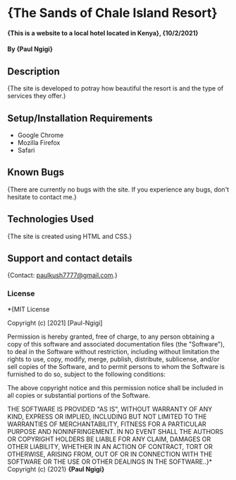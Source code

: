 # {The Sands of Chale Island Resort}
#### {This is a website to a local hotel located in Kenya}, {10/2/2021}
#### By **{Paul Ngigi}**
## Description
{The site is developed to potray how beautiful the resort is and the type of services they offer.}
## Setup/Installation Requirements
* Google Chrome
* Mozilla Firefox
* Safari
## Known Bugs
{There are currently no bugs with the site. If you experience any bugs, don't hesitate to contact me.}
## Technologies Used
{The site is created using HTML and CSS.}
## Support and contact details
{Contact: paulkush7777@gmail.com.}
### License
*{MIT License

Copyright (c) [2021] [Paul-Ngigi]

Permission is hereby granted, free of charge, to any person obtaining a copy
of this software and associated documentation files (the "Software"), to deal
in the Software without restriction, including without limitation the rights
to use, copy, modify, merge, publish, distribute, sublicense, and/or sell
copies of the Software, and to permit persons to whom the Software is
furnished to do so, subject to the following conditions:

The above copyright notice and this permission notice shall be included in all
copies or substantial portions of the Software.

THE SOFTWARE IS PROVIDED "AS IS", WITHOUT WARRANTY OF ANY KIND, EXPRESS OR
IMPLIED, INCLUDING BUT NOT LIMITED TO THE WARRANTIES OF MERCHANTABILITY,
FITNESS FOR A PARTICULAR PURPOSE AND NONINFRINGEMENT. IN NO EVENT SHALL THE
AUTHORS OR COPYRIGHT HOLDERS BE LIABLE FOR ANY CLAIM, DAMAGES OR OTHER
LIABILITY, WHETHER IN AN ACTION OF CONTRACT, TORT OR OTHERWISE, ARISING FROM,
OUT OF OR IN CONNECTION WITH THE SOFTWARE OR THE USE OR OTHER DEALINGS IN THE
SOFTWARE..}*
Copyright (c) {2021} **{Paul Ngigi}**